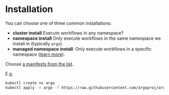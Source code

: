 # Installation

You can choose one of three common installations:

* **cluster install** Execute workflows in any namespace? 
* **namespace install** Only execute workflows in the same namespace we install in (typically `argo`).
* **managed namespace install**: Only execute workflows in a specific namespace ([learn more](managed-namespace.md)).

Choose [a manifests from the list](https://github.com/argoproj/argo/tree/stable/manifests).

E.g.

```sh
kubectl create ns argo
kubectl apply -n argo -f https://raw.githubusercontent.com/argoproj/argo/stable/manifests/namespace-install.yaml 
```






